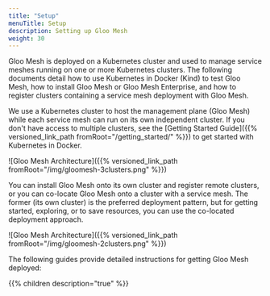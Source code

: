 ```yaml
---
title: "Setup"
menuTitle: Setup
description: Setting up Gloo Mesh
weight: 30
---
```


Gloo Mesh is deployed on a Kubernetes cluster and used to manage service meshes running on one or more Kubernetes clusters. The following documents detail how to use Kubernetes in Docker (Kind) to test Gloo Mesh, how to install Gloo Mesh or Gloo Mesh Enterprise, and how to register clusters containing a service mesh deployment with Gloo Mesh.

We use a Kubernetes cluster to host the management plane (Gloo Mesh) while each service mesh can run on its own independent cluster. If you don't have access to multiple clusters, see the [Getting Started Guide]({{% versioned_link_path fromRoot="/getting_started/" %}}) to get started with Kubernetes in Docker. 

![Gloo Mesh Architecture]({{% versioned_link_path fromRoot="/img/gloomesh-3clusters.png" %}})

You can install Gloo Mesh onto its own cluster and register remote clusters, or you can co-locate Gloo Mesh onto a cluster with a service mesh. The former (its own cluster) is the preferred deployment pattern, but for getting started, exploring, or to save resources, you can use the co-located deployment approach.

![Gloo Mesh Architecture]({{% versioned_link_path fromRoot="/img/gloomesh-2clusters.png" %}})

The following guides provide detailed instructions for getting Gloo Mesh deployed:

{{% children description="true" %}}